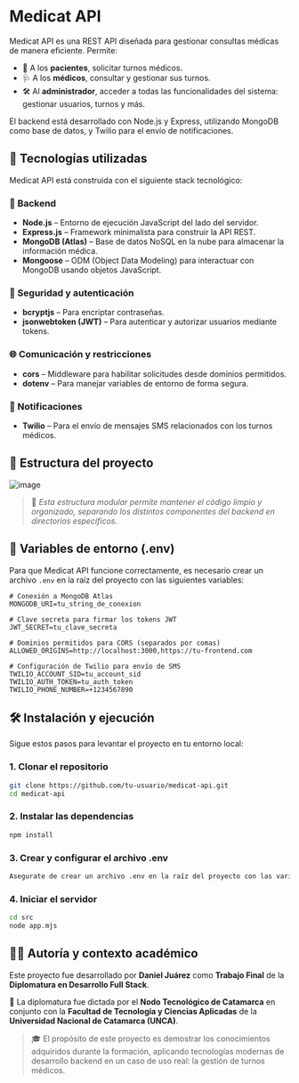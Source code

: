 # Medicat API

Medicat API es una REST API diseñada para gestionar consultas médicas de manera eficiente. Permite:

- 📅 A los **pacientes**, solicitar turnos médicos.
- 🩺 A los **médicos**, consultar y gestionar sus turnos.
- 🛠️ Al **administrador**, acceder a todas las funcionalidades del sistema: gestionar usuarios, turnos y más.

El backend está desarrollado con Node.js y Express, utilizando MongoDB como base de datos, y Twilio para el envío de notificaciones.

## 🚀 Tecnologías utilizadas

Medicat API está construida con el siguiente stack tecnológico:

### 🔧 Backend
- **Node.js** – Entorno de ejecución JavaScript del lado del servidor.
- **Express.js** – Framework minimalista para construir la API REST.
- **MongoDB (Atlas)** – Base de datos NoSQL en la nube para almacenar la información médica.
- **Mongoose** – ODM (Object Data Modeling) para interactuar con MongoDB usando objetos JavaScript.

### 🔐 Seguridad y autenticación
- **bcryptjs** – Para encriptar contraseñas.
- **jsonwebtoken (JWT)** – Para autenticar y autorizar usuarios mediante tokens.

### 🌐 Comunicación y restricciones
- **cors** – Middleware para habilitar solicitudes desde dominios permitidos.
- **dotenv** – Para manejar variables de entorno de forma segura.

### 📲 Notificaciones
- **Twilio** – Para el envío de mensajes SMS relacionados con los turnos médicos.



## 📁 Estructura del proyecto
![image](https://github.com/user-attachments/assets/1080d890-94f1-40a4-8f40-5c1430e447e1)

> 📝 *Esta estructura modular permite mantener el código limpio y organizado, separando los distintos componentes del backend en directorios específicos.*


## 🔐 Variables de entorno (.env)

Para que Medicat API funcione correctamente, es necesario crear un archivo `.env` en la raíz del proyecto con las siguientes variables:

```env
# Conexión a MongoDB Atlas
MONGODB_URI=tu_string_de_conexion

# Clave secreta para firmar los tokens JWT
JWT_SECRET=tu_clave_secreta

# Dominios permitidos para CORS (separados por comas)
ALLOWED_ORIGINS=http://localhost:3000,https://tu-frontend.com

# Configuración de Twilio para envío de SMS
TWILIO_ACCOUNT_SID=tu_account_sid
TWILIO_AUTH_TOKEN=tu_auth_token
TWILIO_PHONE_NUMBER=+1234567890
```

## 🛠️ Instalación y ejecución

Sigue estos pasos para levantar el proyecto en tu entorno local:

### 1. Clonar el repositorio
```bash
git clone https://github.com/tu-usuario/medicat-api.git
cd medicat-api
```

### 2. Instalar las dependencias
```bash
npm install
```
### 3.  Crear y configurar el archivo .env
```bash
Asegurate de crear un archivo .env en la raíz del proyecto con las variables de entorno mencionadas anteriormente.
```

### 4.  Iniciar el servidor
```bash
cd src
node app.mjs
```

## 👨‍💻 Autoría y contexto académico

Este proyecto fue desarrollado por **Daniel Juárez** como **Trabajo Final** de la **Diplomatura en Desarrollo Full Stack**.

📍 La diplomatura fue dictada por el **Nodo Tecnológico de Catamarca** en conjunto con la **Facultad de Tecnología y Ciencias Aplicadas** de la **Universidad Nacional de Catamarca (UNCA)**.

> 🎓 El propósito de este proyecto es demostrar los conocimientos adquiridos durante la formación, aplicando tecnologías modernas de desarrollo backend en un caso de uso real: la gestión de turnos médicos.

